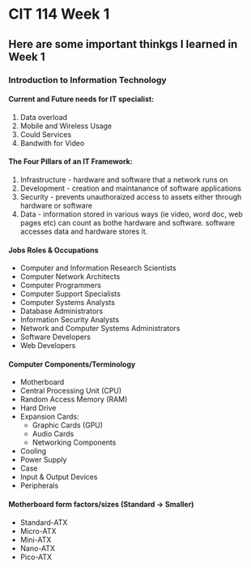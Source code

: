 # CIT 114 Week 1
## Here are some important thinkgs I learned in Week 1
### Introduction to Information Technology

#### Current and Future needs for IT specialist:
1. Data overload
2. Mobile and Wireless Usage
3. Could Services
4. Bandwith for Video

#### The Four Pillars of an IT Framework:
1. Infrastructure - hardware and software that a network runs on
2. Development - creation and maintanance of software applications
3. Security - prevents unauthoraized access to assets either through hardware or software
4. Data - information stored in various ways (ie video, word doc, web pages etc) can count as bothe hardware and software. software accesses data and hardware stores it.

#### Jobs Roles & Occupations
- Computer and Information Research Scientists
- Computer Network Architects
- Computer Programmers
- Computer Support Specialists
- Computer Systems Analysts
- Database Administrators
- Information Security Analysts
- Network and Computer Systems Administrators
- Software Developers
- Web Developers

#### Computer Components/Terminology
- Motherboard
- Central Processing Unit (CPU)
- Random Access Memory (RAM)
- Hard Drive
- Expansion Cards:
    - Graphic Cards (GPU)
    - Audio Cards
    - Networking Components
- Cooling
- Power Supply
- Case
- Input & Output Devices
- Peripherals



#### Motherboard form factors/sizes (Standard -> Smaller)
- Standard-ATX
- Micro-ATX
- Mini-ATX
- Nano-ATX
- Pico-ATX
